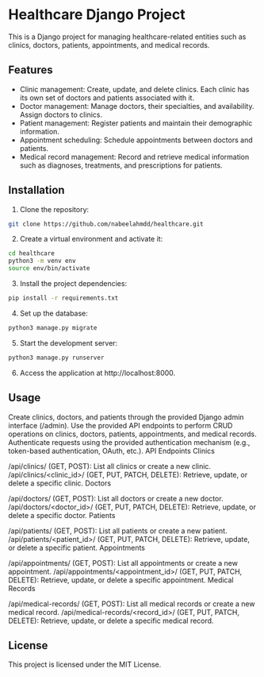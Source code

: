 # Healthcare Django Project

This is a Django project for managing healthcare-related entities such as clinics, doctors, patients, appointments, and medical records.

## Features

- Clinic management: Create, update, and delete clinics. Each clinic has its own set of doctors and patients associated with it.
- Doctor management: Manage doctors, their specialties, and availability. Assign doctors to clinics.
- Patient management: Register patients and maintain their demographic information.
- Appointment scheduling: Schedule appointments between doctors and patients.
- Medical record management: Record and retrieve medical information such as diagnoses, treatments, and prescriptions for patients.

## Installation

1. Clone the repository:

```bash
git clone https://github.com/nabeelahmdd/healthcare.git
```
2. Create a virtual environment and activate it:
```bash
cd healthcare
python3 -m venv env
source env/bin/activate
```
3. Install the project dependencies:
```bash
pip install -r requirements.txt
```
4. Set up the database:
```bash
python3 manage.py migrate
```
5. Start the development server:
```bash
python3 manage.py runserver
```
6. Access the application at http://localhost:8000.

## Usage
Create clinics, doctors, and patients through the provided Django admin interface (/admin).
Use the provided API endpoints to perform CRUD operations on clinics, doctors, patients, appointments, and medical records.
Authenticate requests using the provided authentication mechanism (e.g., token-based authentication, OAuth, etc.).
API Endpoints
Clinics

/api/clinics/ (GET, POST): List all clinics or create a new clinic.
/api/clinics/<clinic_id>/ (GET, PUT, PATCH, DELETE): Retrieve, update, or delete a specific clinic.
Doctors

/api/doctors/ (GET, POST): List all doctors or create a new doctor.
/api/doctors/<doctor_id>/ (GET, PUT, PATCH, DELETE): Retrieve, update, or delete a specific doctor.
Patients

/api/patients/ (GET, POST): List all patients or create a new patient.
/api/patients/<patient_id>/ (GET, PUT, PATCH, DELETE): Retrieve, update, or delete a specific patient.
Appointments

/api/appointments/ (GET, POST): List all appointments or create a new appointment.
/api/appointments/<appointment_id>/ (GET, PUT, PATCH, DELETE): Retrieve, update, or delete a specific appointment.
Medical Records

/api/medical-records/ (GET, POST): List all medical records or create a new medical record.
/api/medical-records/<record_id>/ (GET, PUT, PATCH, DELETE): Retrieve, update, or delete a specific medical record.
## License
This project is licensed under the MIT License.
